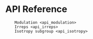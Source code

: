 # API Reference

```{toctree}
    Modulation <api_modulation>
    Irreps <api_irreps>
    Isotropy subgroup <api_isotropy>
```
